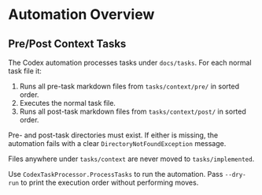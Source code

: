 # Automation Overview

## Pre/Post Context Tasks

The Codex automation processes tasks under `docs/tasks`. For each normal task file it:

1. Runs all pre-task markdown files from `tasks/context/pre/` in sorted order.
2. Executes the normal task file.
3. Runs all post-task markdown files from `tasks/context/post/` in sorted order.

Pre- and post-task directories must exist. If either is missing, the automation fails with a clear `DirectoryNotFoundException` message.

Files anywhere under `tasks/context` are never moved to `tasks/implemented`.

Use `CodexTaskProcessor.ProcessTasks` to run the automation. Pass `--dry-run` to print the execution order without performing moves.
